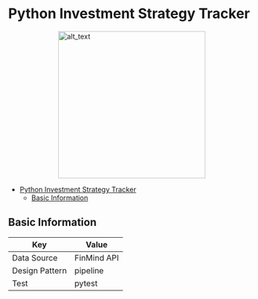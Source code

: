 # Python Investment Strategy Tracker

<div style="display: flex; justify-content: center;">
  <img src="images/demo.gif" alt="alt_text" height="300px">
</div>

- [Python Investment Strategy Tracker](#python-investment-strategy-tracker)
  - [Basic Information](#basic-information)

## Basic Information
| Key            | Value       |
|----------------|-------------|
| Data Source    | FinMind API |
| Design Pattern | pipeline    |
| Test           | pytest      |